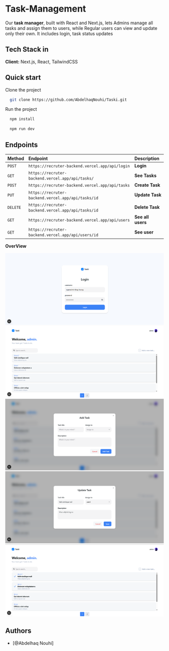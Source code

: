# Task-Management

Our **task manager**, built with React and Next.js, lets Admins manage all tasks and assign them to users, while Regular users can view and update only their own. It includes login, task status updates

## Tech Stack in

**Client:** Next.js, React, TailwindCSS


## Quick start

Clone the project

```bash
  git clone https://github.com/AbdelhaqNouhi/Taski.git
```

Run the project

```bash
  npm install
```

```bash
  npm run dev
```


## Endpoints

| Method    | Endpoint     | Description                |
| :-------- | :------- | :------------------------- |
| `POST` | `https://recruter-backend.vercel.app/api/login` | **Login**|
| `GET` | `https://recruter-backend.vercel.app/api/tasks/` | **See Tasks**|
| `POST` | `https://recruter-backend.vercel.app/api/tasks` | **Create Task**|
| `PUT` | `https://recruter-backend.vercel.app/api/tasks/id` | **Update Task**|
| `DELETE` | `https://recruter-backend.vercel.app/api/tasks/id` | **Delete Task**|
| `GET` | `https://recruter-backend.vercel.app/api/users` | **See all users**|
| `GET` | `https://recruter-backend.vercel.app/api/users/id` | **See user**|


**OverView**

![Alt Text](./public/assets/images/screan/login.png)
![Alt Text](./public/assets/images/screan/dashboard.png)
![Alt Text](./public/assets/images/screan/addTask.png)
![Alt Text](./public/assets/images/screan/updateTask.png)
![Alt Text](./public/assets/images/screan/taskdone.png)


## Authors

- [@Abdelhaq Nouhi]
